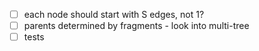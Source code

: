 - [ ] each node should start with S edges, not 1?
- [ ] parents determined by fragments - look into multi-tree
- [ ] tests
